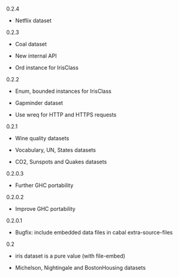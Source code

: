 0.2.4

* Netflix dataset

0.2.3

* Coal dataset

* New internal API

* Ord instance for IrisClass

0.2.2

* Enum, bounded instances for IrisClass

* Gapminder dataset

* Use wreq for HTTP and HTTPS requests

0.2.1

* Wine quality datasets

* Vocabulary, UN, States datasets

* CO2, Sunspots and Quakes datasets

0.2.0.3

* Further GHC portability

0.2.0.2

* Improve GHC portability

0.2.0.1

* Bugfix: include embedded data files in cabal extra-source-files

0.2

* iris dataset is a pure value (with file-embed)

* Michelson, Nightingale and BostonHousing datasets
